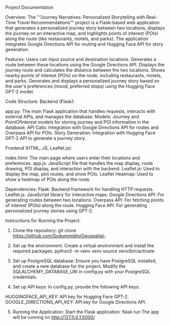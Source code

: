  Project Documentation


Overview:
The "“Journey Narratives: Personalized Storytelling with Real-Time Travel
Recommendations”" project is a Flask-based web application that generates a personalized journey story between two locations, displays the journey on an interactive map, and highlights points of interest (POIs) along the route (like restaurants, motels, and parks). The application integrates Google Directions API for routing and Hugging Face API for story generation.

Features:
Users can input source and destination locations.
Generates a route between these locations using the Google Directions API.
Displays the journey route and calculates the distance between the two locations.
Shows nearby points of interest (POIs) on the route, including restaurants, motels, and parks.
Generates and displays a personalized journey story based on the user's preferences (mood, preferred stops) using the Hugging Face GPT-2 model.

Code Structure:
Backend (Flask):

app.py: The main Flask application that handles requests, interacts with external APIs, and manages the database.
Models: Journey and PointOfInterest models for storing journey and POI information in the database.
API Calls: Integration with Google Directions API for routes and Overpass API for POIs.
Story Generation: Integration with Hugging Face GPT-2 API to generate a journey story.


Frontend (HTML, JS, Leaflet.js):

index.html: The main page where users enter their locations and preferences.
app.js: JavaScript file that handles the map display, route drawing, POI display, and interaction with the backend.
Leaflet.js: Used to display the map, plot routes, and show POIs.
Leaflet Heatmap: Used to show a heatmap of POIs along the route.

Dependencies:
Flask: Backend framework for handling HTTP requests.
Leaflet.js: JavaScript library for interactive maps.
Google Directions API: For generating routes between two locations.
Overpass API: For fetching points of interest (POIs) along the route.
Hugging Face API: For generating personalized journey stories using GPT-2.

Instructions for Running the Project:
1. Clone the repository: git clone https://github.com/Sodumreddy/Geospatial-

2. Set up the environment:
Create a virtual environment and install the required packages:
python3 -m venv venv
source venv/bin/activate


3. Set up PostgreSQL database:
Ensure you have PostgreSQL installed, and create a new database for the project. Modify the SQLALCHEMY_DATABASE_URI in config.py with your PostgreSQL credentials.

4. Set up API keys:
In config.py, provide the following API keys:

HUGGINGFACE_API_KEY: API key for Hugging Face GPT-2.
GOOGLE_DIRECTIONS_API_KEY: API key for Google Directions API.

5. Running the Application:
Start the Flask application: flask run
The app will be running on http://127.0.0.1:5000/

